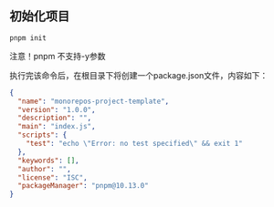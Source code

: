 ## 初始化项目

```shell
pnpm init
```

注意！pnpm 不支持-y参数

执行完该命令后，在根目录下将创建一个package.json文件，内容如下：

```json
{
  "name": "monorepos-project-template",
  "version": "1.0.0",
  "description": "",
  "main": "index.js",
  "scripts": {
    "test": "echo \"Error: no test specified\" && exit 1"
  },
  "keywords": [],
  "author": "",
  "license": "ISC",
  "packageManager": "pnpm@10.13.0"
}

```

